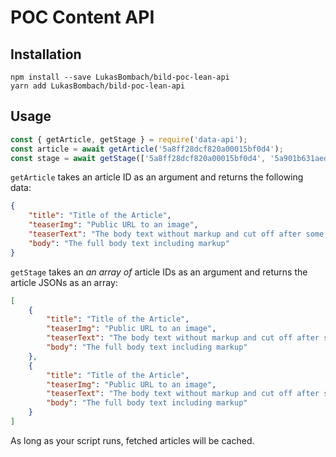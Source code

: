 # POC Content API

## Installation

    npm install --save LukasBombach/bild-poc-lean-api
    yarn add LukasBombach/bild-poc-lean-api

## Usage

```js
const { getArticle, getStage } = require('data-api');
const article = await getArticle('5a8ff28dcf820a00015bf0d4');
const stage = await getStage(['5a8ff28dcf820a00015bf0d4', '5a901b631aed5700010be691']);
```

`getArticle` takes an article ID as an argument and returns the following data:

```json
{
    "title": "Title of the Article",
    "teaserImg": "Public URL to an image",
    "teaserText": "The body text without markup and cut off after some characters",
    "body": "The full body text including markup"
}
````

`getStage` takes an *an array of* article IDs as an argument and returns the article JSONs as an array:

```json
[
    {
        "title": "Title of the Article",
        "teaserImg": "Public URL to an image",
        "teaserText": "The body text without markup and cut off after some characters",
        "body": "The full body text including markup"
    },
    {
        "title": "Title of the Article",
        "teaserImg": "Public URL to an image",
        "teaserText": "The body text without markup and cut off after some characters",
        "body": "The full body text including markup"
    }
]
```

As long as your script runs, fetched articles will be cached.